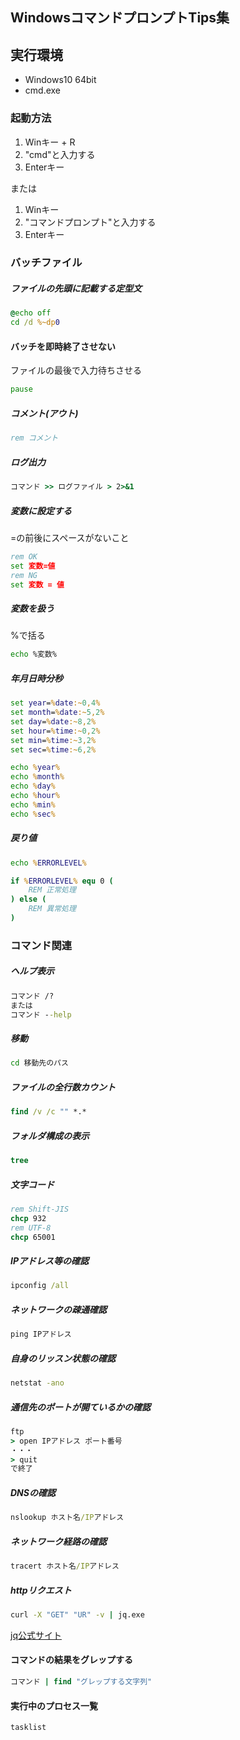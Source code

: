 ## WindowsコマンドプロンプトTips集

## 実行環境

+ Windows10 64bit
+ cmd.exe

### 起動方法
1. Winキー + R
1. "cmd"と入力する
1. Enterキー 

または

1. Winキー
1. "コマンドプロンプト"と入力する
1. Enterキー

### バッチファイル
##### ファイルの先頭に記載する定型文
```bat
@echo off
cd /d %~dp0
```
#### バッチを即時終了させない
ファイルの最後で入力待ちさせる
```bat
pause
```
##### コメント(アウト)
```bat
rem コメント
```
##### ログ出力
```bat
コマンド >> ログファイル > 2>&1
```
##### 変数に設定する
=の前後にスペースがないこと
```bat
rem OK
set 変数=値
rem NG
set 変数 = 値
```
##### 変数を扱う
%で括る
```bat
echo %変数%
```
##### 年月日時分秒
```bat
set year=%date:~0,4%
set month=%date:~5,2%
set day=%date:~8,2%
set hour=%time:~0,2%
set min=%time:~3,2%
set sec=%time:~6,2%

echo %year%
echo %month%
echo %day%
echo %hour%
echo %min%
echo %sec%
```
##### 戻り値
```bat
echo %ERRORLEVEL%

if %ERRORLEVEL% equ 0 (
    REM 正常処理
) else (
    REM 異常処理
)
```

### コマンド関連
##### ヘルプ表示
```bat
コマンド /?
または
コマンド --help
```
##### 移動
```bat
cd 移動先のパス
```
##### ファイルの全行数カウント
```bat
find /v /c "" *.*
```
##### フォルダ構成の表示
```bat
tree
```
##### 文字コード
```bat
rem Shift-JIS
chcp 932
rem UTF-8
chcp 65001
```
##### IPアドレス等の確認
```bat
ipconfig /all
```
##### ネットワークの疎通確認
```bat
ping IPアドレス
```
##### 自身のリッスン状態の確認
```bat
netstat -ano
```
##### 通信先のポートが開ているかの確認
```bat
ftp
> open IPアドレス ポート番号
・・・
> quit
で終了
```
##### DNSの確認
```bat
nslookup ホスト名/IPアドレス
```
##### ネットワーク経路の確認
```bat
tracert ホスト名/IPアドレス
```
##### httpリクエスト
```bat
curl -X "GET" "UR" -v | jq.exe
```
[jq公式サイト](https://stedolan.github.io/jq/)

#### コマンドの結果をグレップする
```bat
コマンド | find "グレップする文字列"
```

#### 実行中のプロセス一覧
```bat
tasklist
```
